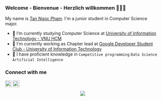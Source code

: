 ### Welcome - Bienvenue - Herzlich willkommen 👋👋👋         
My name is <a href="mailto:ngctnnnn@gmail.com" color='#000000'>Tan Ngoc Pham</a>. I'm a junior student in Computer Science major.   
- 🌱 I’m currently studying Computer Science at <a href="https://en.uit.edu.vn/overview-vnuhcm-university-information-technology"> University of Information Technology - VNU HCM </a>
- 🌱 I'm currently working as Chapter lead at <a href="https://dsc.community.dev/university-of-information-technology-vnu-hcm">Google Developer Student Club - University of Information Technology</a> 
- 🌱 I have proficient knowledge in `Competitive programming` `Data Science` `Artificial Intelligence`    
### Connect with me   
[<img align="left" alt="ngctnnnn | Facebook" width="22px" src="https://cdn.jsdelivr.net/npm/simple-icons@v3/icons/facebook.svg"/>][facebook]
[<img align="left" alt="ngctnnnn | LinkedIn" width="22px" src="https://cdn.jsdelivr.net/npm/simple-icons@v3/icons/linkedin.svg" />][linkedin]

<br />
<br />

[facebook]: https://facebook.com/ngctnnnnn
[linkedin]: https://linkedin.com/in/ngctnnnn
<div align="center">
  
<img src="https://github-readme-stats.vercel.app/api?username=ngctnnnn&&show_icons=true">
  </div>
